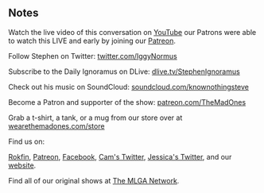 ## Notes

Watch the live video of this conversation on [YouTube](https://youtu.be/6rHK7pVkOnc) our Patrons were able to watch this LIVE and early by joining our [Patreon](https://www.patreon.com/TheMadOnes).

Follow Stephen on Twitter: [twitter.com/IggyNormus](https://twitter.com/IggyNormus)

Subscribe to the Daily Ignoramus on DLive: [dlive.tv/StephenIgnoramus](https://dlive.tv/StephenIgnoramus)

Check out his music on SoundCloud: [soundcloud.com/knownothingsteve](https://soundcloud.com/knownothingsteve)

Become a Patron and supporter of the show: [patreon.com/TheMadOnes](https://www.patreon.com/TheMadOnes)

Grab a t-shirt, a tank, or a mug from our store over at [wearethemadones.com/store](https://wearethemadones.com/store)

Find us on:

[Rokfin](https://rokfin.com/TheMadOnes), [Patreon](https://patreon.com/TheMadOnes), [Facebook](https://www.facebook.com/WeAreTheMad/), [Cam's Twitter](https://twitter.com/CamHarless), [Jessica's Twitter](https://twitter.com/soupcanarchist), and our [website](http://wearethemad.com).

Find all of our original shows at [The MLGA Network](https://mlganetwork.com).
